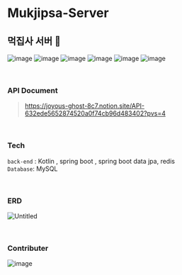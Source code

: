 # Mukjipsa-Server

## 먹집사 서버 🍙

![image](https://github.com/Mukjipsa/Mukjipsa-Server/assets/78267146/883b099b-f61c-4478-8d89-c5b58a13a2d1)
![image](https://github.com/Mukjipsa/Mukjipsa-Server/assets/78267146/6612565d-5e5d-4670-8026-ce3aa91f5a59)
![image](https://github.com/Mukjipsa/Mukjipsa-Server/assets/78267146/a4dc4bec-7e98-4cfe-94b8-e73826b29dfd)
![image](https://github.com/Mukjipsa/Mukjipsa-Server/assets/78267146/a8398bee-bced-4a9c-b80e-22c100fed477)
![image](https://github.com/Mukjipsa/Mukjipsa-Server/assets/78267146/1d754a78-6461-4b57-8373-032401ff97d2)
![image](https://github.com/Mukjipsa/Mukjipsa-Server/assets/78267146/006e9a1d-ceb3-4393-a715-2989d3d95828)

<br>

### API Document
> https://joyous-ghost-8c7.notion.site/API-632ede5652874520a0f74cb96d483402?pvs=4

<br> 

### Tech
`back-end` : Kotlin , spring boot , spring boot data jpa, redis <br>
`Database`: MySQL

<br>

### ERD
![Untitled](https://github.com/Mukjipsa/Mukjipsa-Server/assets/78267146/d27d4c9b-ffed-41e4-9455-2cb363bf6e32)

<br>

### Contributer
![image](https://github.com/Mukjipsa/Mukjipsa-Server/assets/78267146/04f44107-798f-49ed-a750-5e7df232258e)

